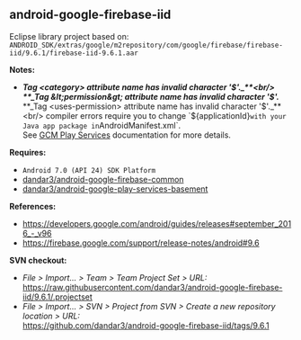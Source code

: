 ## android-google-firebase-iid

Eclipse library project based on:<br/>
`ANDROID_SDK/extras/google/m2repository/com/google/firebase/firebase-iid/9.6.1/firebase-iid-9.6.1.aar`

**Notes:**
- **_Tag &lt;category&gt; attribute name has invalid character '$'._**<br/>
  **_Tag &lt;permission&gt; attribute name has invalid character '$'._**<br/>
  **_Tag &lt;uses-permission&gt; attribute name has invalid character '$'._**<br/>
compiler errors require you to change `${applicationId}` with your Java app package in `AndroidManifest.xml`.<br/>
See [GCM Play Services](https://developers.google.com/cloud-messaging/android/client#manifest) documentation for more details.

**Requires:**
- `Android 7.0 (API 24) SDK Platform`
- [dandar3/android-google-firebase-common](https://github.com/dandar3/android-google-firebase-common/tree/9.6.1)
- [dandar3/android-google-play-services-basement](https://github.com/dandar3/android-google-play-services-basement/tree/9.6.1)

**References:**
- https://developers.google.com/android/guides/releases#september_2016_-_v96
- https://firebase.google.com/support/release-notes/android#9.6

**SVN checkout:**
- _File > Import... > Team > Team Project Set > URL:_<br/>
  https://raw.githubusercontent.com/dandar3/android-google-firebase-iid/9.6.1/.projectset
- _File > Import... > SVN > Project from SVN > Create a new repository location > URL:_<br/> 
  https://github.com/dandar3/android-google-firebase-iid/tags/9.6.1